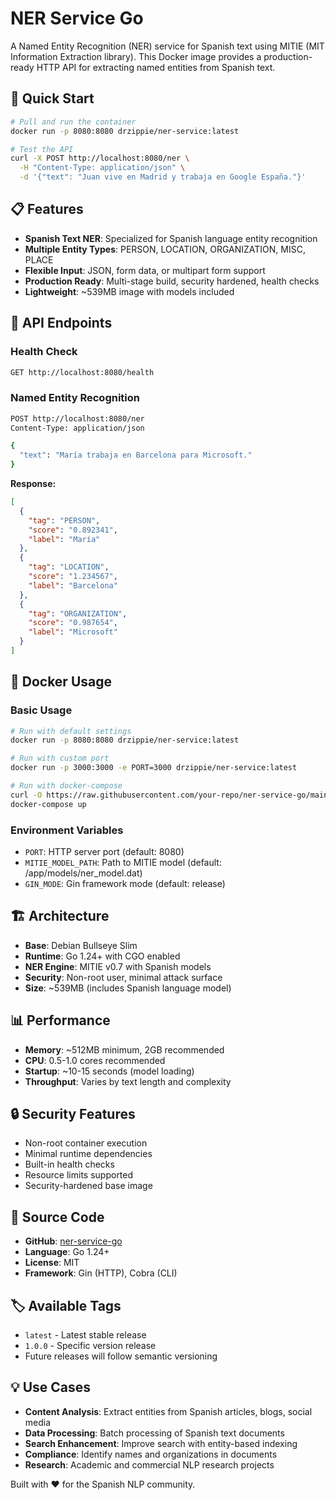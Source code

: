 # NER Service Go

A Named Entity Recognition (NER) service for Spanish text using MITIE (MIT Information Extraction library). This Docker image provides a production-ready HTTP API for extracting named entities from Spanish text.

## 🚀 Quick Start

```bash
# Pull and run the container
docker run -p 8080:8080 drzippie/ner-service:latest

# Test the API
curl -X POST http://localhost:8080/ner \
  -H "Content-Type: application/json" \
  -d '{"text": "Juan vive en Madrid y trabaja en Google España."}'
```

## 📋 Features

- **Spanish Text NER**: Specialized for Spanish language entity recognition
- **Multiple Entity Types**: PERSON, LOCATION, ORGANIZATION, MISC, PLACE
- **Flexible Input**: JSON, form data, or multipart form support
- **Production Ready**: Multi-stage build, security hardened, health checks
- **Lightweight**: ~539MB image with models included

## 🔧 API Endpoints

### Health Check
```bash
GET http://localhost:8080/health
```

### Named Entity Recognition
```bash
POST http://localhost:8080/ner
Content-Type: application/json

{
  "text": "María trabaja en Barcelona para Microsoft."
}
```

**Response:**
```json
[
  {
    "tag": "PERSON",
    "score": "0.892341",
    "label": "María"
  },
  {
    "tag": "LOCATION", 
    "score": "1.234567",
    "label": "Barcelona"
  },
  {
    "tag": "ORGANIZATION",
    "score": "0.987654",
    "label": "Microsoft"
  }
]
```

## 🐳 Docker Usage

### Basic Usage
```bash
# Run with default settings
docker run -p 8080:8080 drzippie/ner-service:latest

# Run with custom port
docker run -p 3000:3000 -e PORT=3000 drzippie/ner-service:latest

# Run with docker-compose
curl -O https://raw.githubusercontent.com/your-repo/ner-service-go/main/docker-compose.yml
docker-compose up
```

### Environment Variables
- `PORT`: HTTP server port (default: 8080)
- `MITIE_MODEL_PATH`: Path to MITIE model (default: /app/models/ner_model.dat)
- `GIN_MODE`: Gin framework mode (default: release)

## 🏗️ Architecture

- **Base**: Debian Bullseye Slim
- **Runtime**: Go 1.24+ with CGO enabled
- **NER Engine**: MITIE v0.7 with Spanish models
- **Security**: Non-root user, minimal attack surface
- **Size**: ~539MB (includes Spanish language model)

## 📊 Performance

- **Memory**: ~512MB minimum, 2GB recommended
- **CPU**: 0.5-1.0 cores recommended
- **Startup**: ~10-15 seconds (model loading)
- **Throughput**: Varies by text length and complexity

## 🔒 Security Features

- Non-root container execution
- Minimal runtime dependencies
- Built-in health checks
- Resource limits supported
- Security-hardened base image

## 📝 Source Code

- **GitHub**: [ner-service-go](https://github.com/your-repo/ner-service-go)
- **Language**: Go 1.24+
- **License**: MIT
- **Framework**: Gin (HTTP), Cobra (CLI)

## 🏷️ Available Tags

- `latest` - Latest stable release
- `1.0.0` - Specific version release
- Future releases will follow semantic versioning

## 💡 Use Cases

- **Content Analysis**: Extract entities from Spanish articles, blogs, social media
- **Data Processing**: Batch processing of Spanish text documents  
- **Search Enhancement**: Improve search with entity-based indexing
- **Compliance**: Identify names and organizations in documents
- **Research**: Academic and commercial NLP research projects

Built with ❤️ for the Spanish NLP community.